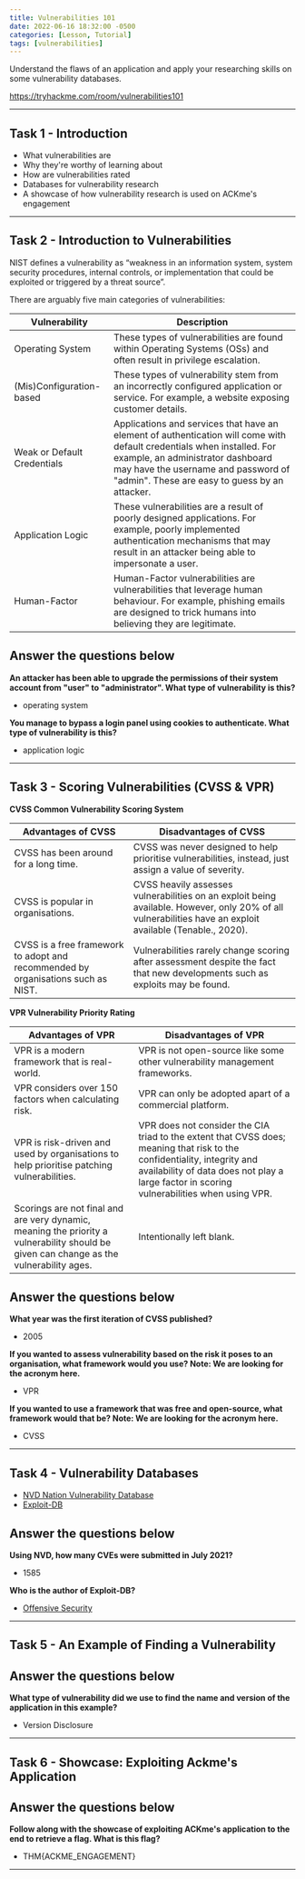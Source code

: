```yaml
---
title: Vulnerabilities 101
date: 2022-06-16 18:32:00 -0500
categories: [Lesson, Tutorial]
tags: [vulnerabilities]
---
```


Understand the flaws of an application and apply your researching skills on some vulnerability databases.

<https://tryhackme.com/room/vulnerabilities101>

* * *

## Task 1 - Introduction

- What vulnerabilities are
- Why they're worthy of learning about
- How are vulnerabilities rated
- Databases for vulnerability research
- A showcase of how vulnerability research is used on ACKme's engagement

* * * 

## Task 2 - Introduction to Vulnerabilities 

NIST defines a vulnerability as “weakness in an information system, system security procedures, internal controls, or implementation that could be exploited or triggered by a threat source”.

There are arguably five main categories of vulnerabilities:

| Vulnerability | Description |
|---------------|-------------|
| Operating System | These types of vulnerabilities are found within Operating Systems (OSs) and often result in privilege escalation. |
| (Mis)Configuration-based | These types of vulnerability stem from an incorrectly configured application or service. For example, a website exposing customer details. |
| Weak or Default Credentials | Applications and services that have an element of authentication will come with default credentials when installed. For example, an administrator dashboard may have the username and password of "admin". These are easy to guess by an attacker. |
| Application Logic | These vulnerabilities are a result of poorly designed applications. For example, poorly implemented authentication mechanisms that may result in an attacker being able to impersonate a user. |
| Human-Factor | Human-Factor vulnerabilities are vulnerabilities that leverage human behaviour. For example, phishing emails are designed to trick humans into believing they are legitimate. |

##   Answer the questions below

**An attacker has been able to upgrade the permissions of their system account from "user" to "administrator". What type of vulnerability is this?**

- operating system

**You manage to bypass a login panel using cookies to authenticate. What type of vulnerability is this?**

- application logic

* * * 

## Task 3 - Scoring Vulnerabilities (CVSS & VPR) 

**CVSS Common Vulnerability Scoring System**

| Advantages of CVSS | Disadvantages of CVSS | 
|--------------------|-----------------------|
| CVSS has been around for a long time. | CVSS was never designed to help prioritise vulnerabilities, instead, just assign a value of severity. |
| CVSS is popular in organisations. | CVSS heavily assesses vulnerabilities on an exploit being available. However, only 20% of all vulnerabilities have an exploit available (Tenable., 2020). |
| CVSS is a free framework to adopt and recommended by organisations such as NIST. | Vulnerabilities rarely change scoring after assessment despite the fact that new developments such as exploits may be found. |

**VPR Vulnerability Priority Rating**

| Advantages of VPR | Disadvantages of VPR |
|-------------------|----------------------|
| VPR is a modern framework that is real-world. | VPR is not open-source like some other vulnerability management frameworks. |
| VPR considers over 150 factors when calculating risk.	| VPR can only be adopted apart of a commercial platform. |
| VPR is risk-driven and used by organisations to help prioritise patching vulnerabilities.	| VPR does not consider the CIA triad to the extent that CVSS does; meaning that risk to the confidentiality, integrity and availability of data does not play a large factor in scoring vulnerabilities when using VPR. |
| Scorings are not final and are very dynamic, meaning the priority a vulnerability should be given can change as the vulnerability ages. | Intentionally left blank. |

##   Answer the questions below

**What year was the first iteration of CVSS published?**

- 2005

**If you wanted to assess vulnerability based on the risk it poses to an organisation, what framework would you use? Note: We are looking for the acronym here.**

- VPR

**If you wanted to use a framework that was free and open-source, what framework would that be? Note: We are looking for the acronym here.**

- CVSS

* * * 

## Task 4 - Vulnerability Databases 

- [NVD Nation Vulnerability Database](https://nvd.nist.gov/vuln/full-listing)
- [Exploit-DB](http://exploit-db.com/)

##   Answer the questions below

**Using NVD, how many CVEs were submitted in July 2021?**

- 1585

**Who is the author of Exploit-DB?**

- [Offensive Security](https://www.offensive-security.com/community-projects/)

* * * 

## Task 5 - An Example of Finding a Vulnerability 

##   Answer the questions below

**What type of vulnerability did we use to find the name and version of the application in this example?**

- Version Disclosure

* * * 

## Task 6 - Showcase: Exploiting Ackme's Application 

##   Answer the questions below

**Follow along with the showcase of exploiting ACKme's application to the end to retrieve a flag. What is this flag?**

- THM{ACKME_ENGAGEMENT} 

* * * 
















